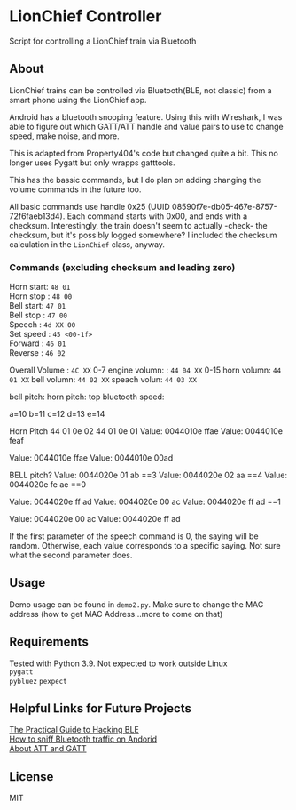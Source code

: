# LionChief Controller
Script for controlling a LionChief train via Bluetooth

## About
LionChief trains can be controlled via Bluetooth(BLE, not classic) from a smart phone
using the LionChief app.  

Android has a bluetooth snooping feature. Using this with Wireshark, I was able
to figure out which GATT/ATT handle and value pairs to use to change speed, 
make noise, and more.  

This is adapted from Property404's code but changed quite a bit.  This no longer uses Pygatt but only wrapps gatttools.

This has the bassic commands, but I do plan on adding changing the volume commands in the future too.

All basic commands use handle 0x25 (UUID 08590f7e-db05-467e-8757-72f6faeb13d4).
Each command starts with 0x00, and ends with a checksum. Interestingly, the
train doesn't seem to actually -check- the checksum, but it's possibly logged
somewhere? I included the checksum calculation in the `LionChief` class, anyway.  

### Commands (excluding checksum and leading zero)
Horn start: `48 01`  
Horn stop : `48 00`  
Bell start: `47 01`  
Bell stop : `47 00`  
Speech    : `4d XX 00`  
Set speed : `45 <00-1f>`  
Forward   : `46 01`  
Reverse   : `46 02`  


Overall Volume : `4C XX`  0-7
engine volumn: : `44 04 XX` 0-15
horn volumn:  `44 01 XX`
bell volumn: `44 02 XX` 
speach volun: `44 03 XX`

bell pitch:
horn pitch:
top bluetooth speed:

a=10
b=11
c=12
d=13
e=14

Horn Pitch
44 01 0e  02
44 01 0e  01
Value: 0044010e ffae
Value: 0044010e feaf


Value: 0044010e ffae
Value: 0044010e 00ad



BELL pitch?
Value: 0044020e 01 ab ==3
Value: 0044020e 02 aa ==4
Value: 0044020e fe ae  ==0


Value: 0044020e ff ad
Value: 0044020e 00 ac
Value: 0044020e ff ad  ==1

Value: 0044020e 00 ac
Value: 0044020e ff ad




If the first parameter of the speech command is 0, the saying will be random.
Otherwise, each value corresponds to a specific saying. Not sure what the
second parameter does.

## Usage
Demo usage can be found in `demo2.py`. Make sure to change the MAC address
(how to get MAC Address...more to come on that)

## Requirements
Tested with Python 3.9. Not expected to work outside Linux  
`pygatt`  
`pybluez`
`pexpect`

## Helpful Links for Future Projects
[The Practical Guide to Hacking BLE](https://blog.attify.com/the-practical-guide-to-hacking-bluetooth-low-energy/)  
[How to sniff Bluetooth traffic on Andorid](https://stackoverflow.com/questions/23877761/sniffing-logging-your-own-android-bluetooth-traffic)  
[About ATT and GATT](https://epxx.co/artigos/bluetooth_gatt.html)

## License
MIT
